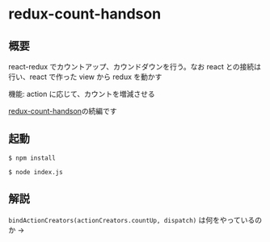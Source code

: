 # redux-count-handson

## 概要

react-redux でカウントアップ、カウンドダウンを行う。なお react との接続は行い、react で作った view から redux を動かす

機能: action に応じて、カウントを増減させる

[redux-count-handson](https://github.com/sadnessOjisan/redux-count-handson)の続編です

## 起動

```
$ npm install

$ node index.js
```

## 解説

`bindActionCreators(actionCreators.countUp, dispatch)` は何をやっているのか
->
